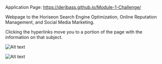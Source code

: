 Application Page: https://derjbass.github.io/Module-1-Challenge/

Webpage to the Horiseon Search Engine Optimization, Online Reputation Management, and Social Media Marketing.

Clicking the hyperlinks move you to a portion of the page with the information on that subject.

![Alt text](Module-1-Challenge\Assets\images\WebsiteScreen1.PNG)

![Alt text](Module-1-Challenge\Assets\images\WebsiteScreen2.PNG)